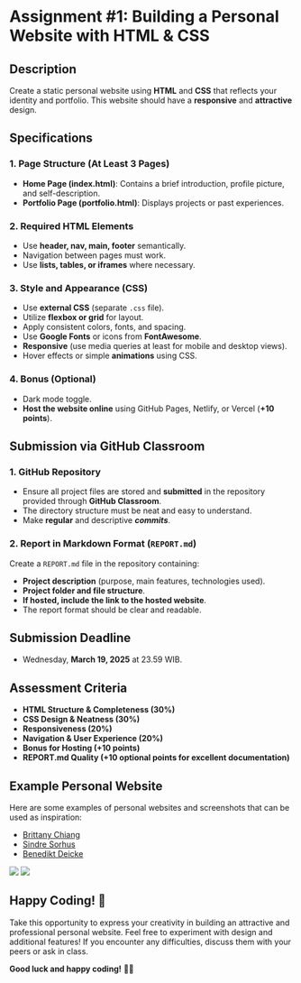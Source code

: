 # Assignment #1: Building a Personal Website with HTML & CSS

## Description
Create a static personal website using **HTML** and **CSS** that reflects your identity and portfolio. This website should have a **responsive** and **attractive** design.

## Specifications
### 1. Page Structure (At Least 3 Pages)
- **Home Page (index.html)**: Contains a brief introduction, profile picture, and self-description.
- **Portfolio Page (portfolio.html)**: Displays projects or past experiences.


### 2. Required HTML Elements
- Use **header, nav, main, footer** semantically.
- Navigation between pages must work.
- Use **lists, tables, or iframes** where necessary.

### 3. Style and Appearance (CSS)
- Use **external CSS** (separate `.css` file).
- Utilize **flexbox or grid** for layout.
- Apply consistent colors, fonts, and spacing.
- Use **Google Fonts** or icons from **FontAwesome**.
- **Responsive** (use media queries at least for mobile and desktop views).
- Hover effects or simple **animations** using CSS.

### 4. Bonus (Optional)
- Dark mode toggle.
- **Host the website online** using GitHub Pages, Netlify, or Vercel (**+10 points**).

## Submission via GitHub Classroom
### 1. GitHub Repository
- Ensure all project files are stored and **submitted** in the repository provided through **GitHub Classroom**.
- The directory structure must be neat and easy to understand.
- Make **regular** and descriptive **_commits_**.

### 2. Report in Markdown Format (`REPORT.md`)
Create a `REPORT.md` file in the repository containing:
- **Project description** (purpose, main features, technologies used).
- **Project folder and file structure**.
- **If hosted, include the link to the hosted website**.
- The report format should be clear and readable.

## Submission Deadline
- Wednesday, **March 19, 2025** at 23.59 WIB.

## Assessment Criteria
- **HTML Structure & Completeness (30%)**
- **CSS Design & Neatness (30%)**
- **Responsiveness (20%)**
- **Navigation & User Experience (20%)**
- **Bonus for Hosting (+10 points)**
- **REPORT.md Quality (+10 optional points for excellent documentation)**


## Example Personal Website
Here are some examples of personal websites and screenshots that can be used as inspiration:
- [Brittany Chiang](https://brittanychiang.com/)
- [Sindre Sorhus](https://sindresorhus.com/)
- [Benedikt Deicke](https://benediktdeicke.com/)


![](./images/personal-web-sample2.jpeg)
![](./images/personal-web-sample1.png)

## Happy Coding! 🚀
Take this opportunity to express your creativity in building an attractive and professional personal website. Feel free to experiment with design and additional features! If you encounter any difficulties, discuss them with your peers or ask in class.

**Good luck and happy coding!** 💪😊
